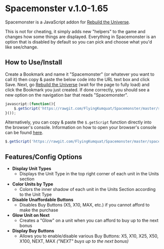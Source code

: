 Spacemonster v.1.0-1.65
======

Spacemonster is a JavaScript addon for [Rebuild the Universe](http://rebuildtheuniverse.com/).

This is not for cheating, it simply adds new "helpers" to the game and changes how some things are displayed. Everything in Spacemonster is an option that is disabled by default so you can pick and choose what you'd like see/change.

How to Use/Install
-----
Create a Bookmark and name it "Spacemonster" (or whatever you want to call it) then copy & paste the below code into the URL text box and click Save. Next, go [Rebuild the Universe](http://rebuildtheuniverse.com/) (wait for the page to fully load) and click the Bookmark you just created. If done correctly, you should see a new option on the navigation bar that reads "Spacemonster".
```JavaScript
javascript:(function(){
	$.getScript('https://rawgit.com/FlyingKumquat/Spacemonster/master/spacemonster.js')
}());
```

Alternatively, you can copy & paste the `$.getScript` function directly into the browser's console. Information on how to open your browser's console can be found [here](http://webmasters.stackexchange.com/questions/8525/how-to-open-the-javascript-console-in-different-browsers).
```JavaScript
$.getScript('https://rawgit.com/FlyingKumquat/Spacemonster/master/spacemonster.js')
```

Features/Config Options
-----
* __Display Unit Types__
  * Displays the Unit Type in the top right corner of each unit in the Units section
* __Color Units by Type__
  * Colors the inner shadow of each unit in the Units Section according to the Unit Type
* __Disable Unaffordable Buttons__
  * Disables Buy Buttons (X5, X10, MAX, etc.) if you cannot afford to make the purchase
* __Glow Unit on Next__
  * Creates a "Glow" on a unit when you can afford to buy up to the next bonus
* __Display Buy Buttons__
  * Allows you to enable/disable various Buy Buttons: X5, X10, X25, X50, X100, NEXT, MAX _("NEXT" buys up to the next bonus)_
